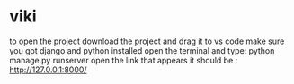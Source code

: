 # viki
to open the project download the project and drag it to vs code
make sure you got django and python installed
open the terminal and type: python manage.py runserver
open the link that appears it should be : http://127.0.0.1:8000/
